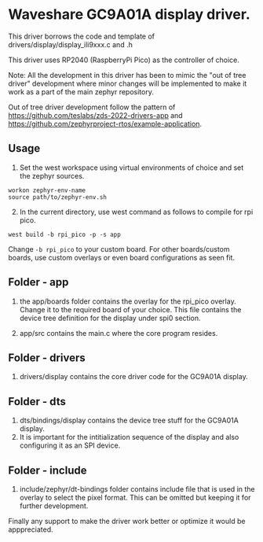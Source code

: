 # Waveshare GC9A01A display driver.
This driver borrows the code and template of drivers/display/display_ili9xxx.c and .h

This driver uses RP2040 (RaspberryPi Pico) as the controller of choice.

Note: All the development in this driver has been to mimic the "out of tree driver" development where minor changes will be implemented to make it work as a part of the main zephyr repository.

Out of tree driver development follow the pattern of https://github.com/teslabs/zds-2022-drivers-app and https://github.com/zephyrproject-rtos/example-application.


## Usage
1. Set the west workspace using virtual environments of choice and set the zephyr sources.


```shell
workon zephyr-env-name
source path/to/zephyr-env.sh
```

2. In the current directory, use west command as follows to compile for rpi pico.

```shell
west build -b rpi_pico -p -s app
```
Change ```-b rpi_pico``` to your custom board. 
For other boards/custom boards, use custom overlays or even board configurations as seen fit.


## Folder - app
1. the app/boards folder contains the overlay for the rpi_pico overlay. Change it to the required board of your choice. This file contains the device tree definition for the display under spi0 section.

2. app/src contains the main.c where the core program resides.


## Folder - drivers
1. drivers/display contains the core driver code for the GC9A01A display.

## Folder - dts
1. dts/bindings/display contains the device tree stuff for the GC9A01A display.
2. It is important for the intitialization sequence of the display and also configuring it as an SPI device.

## Folder - include
1. include/zephyr/dt-bindings folder contains include file that is used in the overlay to select the pixel format. This can be omitted but keeping it for further development.


Finally any support to make the driver work better or optimize it would be apppreciated. 
